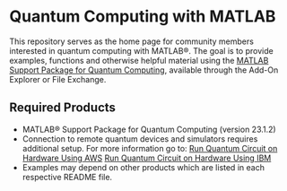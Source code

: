 # Quantum Computing with MATLAB

This repository serves as the home page for community members interested in quantum computing
with MATLAB&reg;. The goal is to provide examples, functions and otherwise helpful material using the [MATLAB 
Support Package for Quantum Computing](https://www.mathworks.com/help/matlab/quantum-computing.html), available through the Add-On Explorer or File Exchange. 

## Required Products
- MATLAB&reg; Support Package for Quantum Computing (version 23.1.2)
- Connection to remote quantum devices and simulators requires additional setup. For more information go to:
  [Run Quantum Circuit on Hardware Using AWS](https://www.mathworks.com/help/matlab/math/run-quantum-circuit-on-hardware.html)
  [Run Quantum Circuit on Hardware Using IBM](https://www.mathworks.com/help/matlab/math/run-quantum-circuit-on-hardware-using-IBM.html)
- Examples may depend on other products which are listed in each respective README file.


